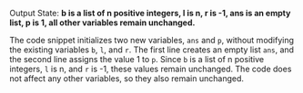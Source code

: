 Output State: **b is a list of n positive integers, l is n, r is -1, ans is an empty list, p is 1, all other variables remain unchanged.**

The code snippet initializes two new variables, `ans` and `p`, without modifying the existing variables `b`, `l`, and `r`. The first line creates an empty list `ans`, and the second line assigns the value 1 to `p`. Since `b` is a list of n positive integers, `l` is n, and `r` is -1, these values remain unchanged. The code does not affect any other variables, so they also remain unchanged.